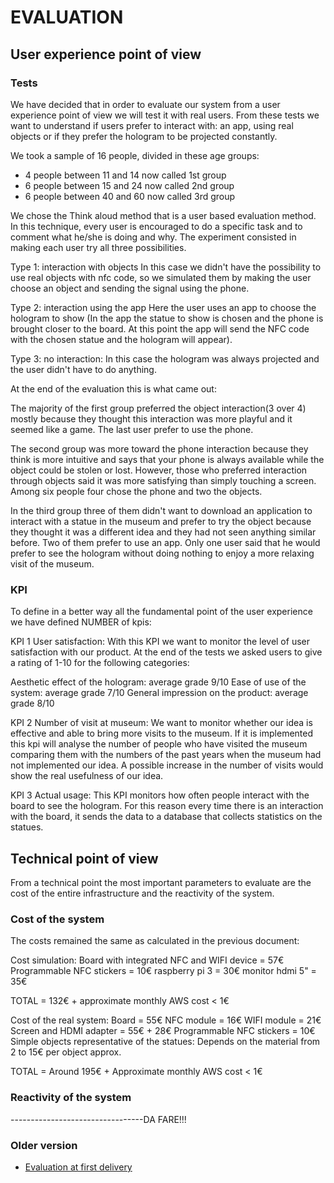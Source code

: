 # EVALUATION

## User experience point of view

### Tests
We have decided that in order to evaluate our system from a user experience point of view we will test it with real users.
From these tests we want to understand if users prefer to interact with:
an app, using real objects or if they prefer the hologram to be projected constantly.

We took a sample of 16 people, divided in these age groups:
- 4 people between 11 and 14 now called 1st group
- 6 people between 15 and 24 now called 2nd group
- 6 people between 40 and 60 now called 3rd group

We chose the Think aloud method that is a user based evaluation method. In this technique, every user is encouraged to do a specific task and to comment what he/she is doing and why.
The experiment consisted in making each user try all three possibilities.

Type 1: interaction with objects
In this case we didn't have the possibility to use real objects with nfc code, so we simulated them by making the user choose an object and sending the signal using the phone.

Type 2: interaction using the app
Here the user uses an app to choose the hologram to show (In the app the statue to show is chosen and the phone is brought closer to the board. At this point the app will send the NFC code with the chosen statue and the hologram will appear).

Type 3: no interaction:
In this case the hologram was always projected and the user didn't have to do anything.

At the end of the evaluation this is what came out: 

The majority of the first group preferred the object interaction(3 over 4) mostly because they thought this interaction was more playful and it seemed like a game. The last user prefer to use the phone.

The second group was more toward the phone interaction because they think is more intuitive and says that your phone is always available while the object could be stolen or lost.
However, those who preferred interaction through objects said it was more satisfying than simply touching a screen.
Among six people four chose the phone and two the objects.

In the third group three of them didn't want to download an application to interact with a statue in the museum and prefer to try the object because they thought it was a different idea and they had not seen anything similar before.
Two of them prefer to use an app.
Only one user said that he would prefer to see the hologram without doing nothing to enjoy a more relaxing visit of the museum.

### KPI
To define in a better way all the fundamental point of the user experience we have defined NUMBER of kpis:

KPI 1 User satisfaction:
With this KPI we want to monitor the level of user satisfaction with our product.
At the end of the tests we asked users to give a rating of 1-10 for the following categories:

Aesthetic effect of the hologram: average grade 9/10
Ease of use of the system: average grade 7/10
General impression on the product: average grade 8/10


KPI 2 Number of visit at museum:
We want to monitor whether our idea is effective and able to bring more visits to the museum.
If it is implemented this kpi will analyse the number of people who have visited the museum comparing them with the numbers of the past years when the museum had not implemented our idea.
A possible increase in the number of visits would show the real usefulness of our idea.


KPI 3 Actual usage:
This KPI monitors how often people interact with the board to see the hologram.
For this reason every time there is an interaction with the board, it sends the data to a database that collects statistics on the statues.



## Technical point of view
From a technical point the most important parameters to evaluate are the cost of the entire infrastructure and the reactivity of the system.

### Cost of the system
The costs remained the same as calculated in the previous document:

Cost simulation:
Board with integrated NFC and WIFI device = 57€
Programmable NFC stickers = 10€
raspberry pi 3 = 30€
monitor hdmi 5" = 35€

TOTAL = 132€ + approximate monthly AWS cost < 1€


Cost of the real system:
Board = 55€
NFC module = 16€
WIFI module = 21€
Screen and HDMI adapter = 55€ + 28€
Programmable NFC stickers = 10€
Simple objects representative of the statues:  Depends on the material from 2 to 15€ per object approx.

TOTAL = Around 195€ + Approximate monthly AWS cost < 1€




### Reactivity of the system
---------------------------------DA FARE!!!

### Older version

- [Evaluation at first delivery](https://github.com/federicoInserra/Big-Project-IoT/blob/master/2stDelivery/Evaluation.md)
